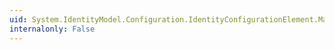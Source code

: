 ```yaml
---
uid: System.IdentityModel.Configuration.IdentityConfigurationElement.MaximumClockSkew
internalonly: False
---
```

